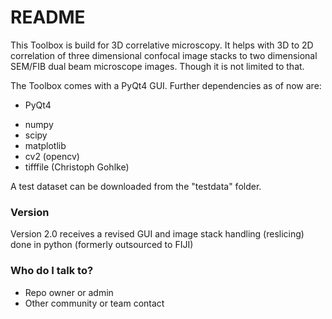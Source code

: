 # README #

This Toolbox is build for 3D correlative microscopy. It helps with 3D to 2D correlation of three dimensional confocal image stacks to two dimensional SEM/FIB dual beam microscope images. Though it is not limited to that.

The Toolbox comes with a PyQt4 GUI. Further dependencies as of now are:

* PyQt4
+ numpy
+ scipy
+ matplotlib
+ cv2 (opencv)
+ tifffile (Christoph Gohlke)

A test dataset can be downloaded from the "testdata" folder.

### Version ###

Version 2.0 receives a revised GUI and image stack handling (reslicing) done in python (formerly outsourced to FIJI)


### Who do I talk to? ###

* Repo owner or admin
* Other community or team contact